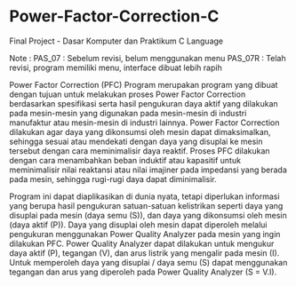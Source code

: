 # Power-Factor-Correction-C
Final Project - Dasar Komputer dan Praktikum 
C Language 

Note : 
PAS_07 : Sebelum revisi, belum menggunakan menu 
PAS_07R : Telah revisi, program memiliki menu, interface dibuat lebih rapih

Power Factor Correction (PFC) Program merupakan program yang dibuat dengan tujuan untuk melakukan proses Power Factor Correction berdasarkan spesifikasi serta hasil pengukuran daya aktif yang dilakukan pada mesin-mesin yang digunakan pada mesin-mesin di industri manufaktur atau mesin-mesin di industri lainnya. Power Factor Correction dilakukan agar daya yang dikonsumsi oleh mesin dapat dimaksimalkan, sehingga sesuai atau mendekati dengan daya yang disuplai ke mesin tersebut dengan cara meminimalisir daya reaktif. Proses PFC dilakukan dengan cara menambahkan beban induktif atau kapasitif untuk meminimalisir nilai reaktansi atau nilai imajiner pada impedansi yang berada pada mesin, sehingga rugi-rugi daya dapat diminimalisir. 

Program ini dapat diaplikasikan di dunia nyata, tetapi diperlukan informasi yang berupa hasil pengukuran satuan-satuan kelistrikan seperti daya yang disuplai pada mesin (daya semu (S)), dan daya yang dikonsumsi oleh mesin (daya aktif (P)). Daya yang disuplai oleh mesin dapat diperoleh melalui pengukuran menggunakan Power Quality Analyzer pada mesin yang ingin dilakukan PFC. Power Quality Analyzer dapat dilakukan untuk mengukur daya aktif (P), tegangan (V), dan arus listrik yang mengalir pada mesin (I). Untuk memperoleh daya yang disuplai / daya semu (S) dapat menggunakan tegangan dan arus yang diperoleh pada Power Quality Analyzer (S = V.I). 
